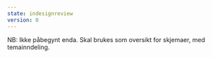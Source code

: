```yaml
---
state: indesignreview
version: 0
---
```

NB: Ikke påbegynt enda. Skal brukes som oversikt for skjemaer, med temainndeling.
